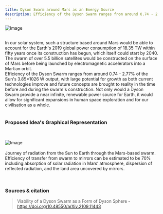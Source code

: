 ```yaml
---
title: Dyson Swarm around Mars as an Energy Source
description: Efficiency of the Dyson Swarm ranges from around 0.74 - 2.77% of the Sun's 3.85×1026 W output
---
```


![Image](https://github.com/user-attachments/assets/259f79af-703a-4023-8cd7-c1a37d9786f8)

<br>
In our solar system, such a structure based around Mars would be able to account for the Earth's 2019 global power consumption of 18.35 TW within fifty years once its construction has begun, which itself could start by 2040. The swarm of over 5.5 billion satellites would be constructed on the surface of Mars before being launched by electromagnetic accelerators into a Martian orbit. 

<br>
Efficiency of the Dyson Swarm ranges from around 0.74 - 2.77% of the Sun's 3.85×1026 W output, with large potential for growth as both current technologies improve and future concepts are brought to reality in the time before and during the swarm's construction. Not only would a Dyson Swarm provide a near infinite, renewable power source for Earth, it would allow for significant expansions in human space exploration and for our civilisation as a whole.
<br>
<br>

### Proposed Idea's Graphical Representation
<br>

![Image](https://github.com/user-attachments/assets/45bf2980-f9e7-4f6b-b349-f2d7819ca3a2)
<br>
<br>
Journey of radiation from the Sun to Earth through the Mars-based swarm. Efficiency of transfer from swarm to mirrors can be estimated to be 70% including absorption of solar radiation in Mars’ atmosphere, dispersion of reflected radiation, and the land area uncovered by mirrors.

<br>

### Sources & citation

> Viability of a Dyson Swarm as a Form of Dyson Sphere - https://doi.org/10.48550/arXiv.2109.11443